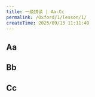 ```yaml
---
title: 一级拼读 | Aa-Cc
permalink: /Oxford/1/lesson/1/
createTime: 2025/09/13 11:11:40
---
```


## Aa

<Phone
    letter="Aa"
    sound="/æ/"
    :word="['ant', 'apple', 'alligator', 'ax']"
    video="/media-proxy/Oxford/lv1/video/A.mp4"
    letterAudio="/media-proxy/Oxford/lv1/letter/A.mp3"
    soundAudio="/media-proxy/Oxford/lv1/sound/A.mp3"
/>

## Bb

<Phone
    letter="Bb"
    sound="/b/"
    :word="['bed', 'bear', 'banana', 'bird']"
    video="/media-proxy/Oxford/lv1/video/B.mp4"
    letterAudio="/media-proxy/Oxford/lv1/letter/B.mp3"
    soundAudio="/media-proxy/Oxford/lv1/sound/B.mp3"
/>

## Cc

<Phone
    letter="Cc"
    sound="/k/"
    :word="['cat', 'cup', 'computer', 'car']"
    video="/media-proxy/Oxford/lv1/video/C.mp4"
    letterAudio="/media-proxy/Oxford/lv1/letter/C.mp3"
    soundAudio="/media-proxy/Oxford/lv1/sound/C.mp3"
/>
